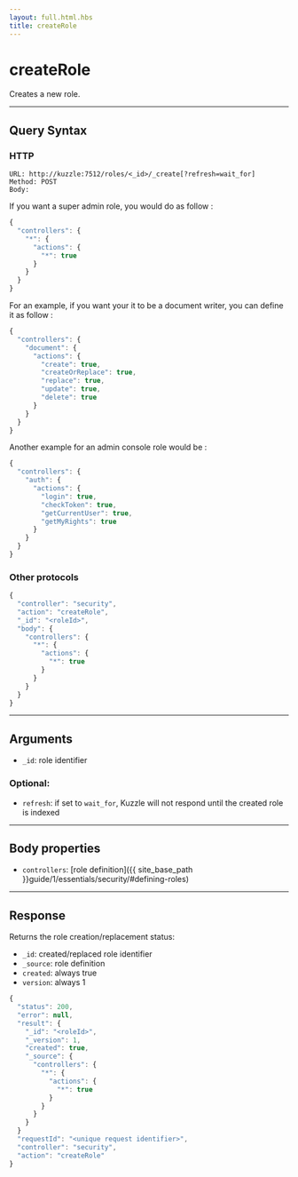```yaml
---
layout: full.html.hbs
title: createRole
---
```


# createRole

Creates a new role.

---

## Query Syntax

### HTTP

```http
URL: http://kuzzle:7512/roles/<_id>/_create[?refresh=wait_for]
Method: POST  
Body:
```

If you want a super admin role, you would do as follow :
```js
{
  "controllers": {
    "*": {
      "actions": {
        "*": true
      }
    }
  }
}
```

For an example, if you want your it to be a document writer, you can define it as follow :

```js
{
  "controllers": {
    "document": {
      "actions": {
        "create": true,
        "createOrReplace": true,
        "replace": true,
        "update": true,
        "delete": true
      }
    }
  }
}
```

Another example for an admin console role would be :

```js
{
  "controllers": {
    "auth": {
      "actions": {
        "login": true,
        "checkToken": true,
        "getCurrentUser": true,
        "getMyRights": true
      }
    }
  }
}
```

### Other protocols

```js
{
  "controller": "security",
  "action": "createRole",
  "_id": "<roleId>",
  "body": {
    "controllers": {
      "*": {
        "actions": {
          "*": true
        }
      }
    }
  }
}
```

---

## Arguments

* `_id`: role identifier

### Optional:

* `refresh`: if set to `wait_for`, Kuzzle will not respond until the created role is indexed

---

## Body properties

* `controllers`: [role definition]({{ site_base_path }}guide/1/essentials/security/#defining-roles)

---

## Response

Returns the role creation/replacement status:

* `_id`: created/replaced role identifier
* `_source`: role definition
* `created`: always true
* `version`: always 1

```javascript
{
  "status": 200,                     
  "error": null,                     
  "result": {
    "_id": "<roleId>",
    "_version": 1,
    "created": true,
    "_source": {
      "controllers": {
        "*": {
          "actions": {
            "*": true
          }
        }
      }
    }
  }
  "requestId": "<unique request identifier>",
  "controller": "security",
  "action": "createRole"
}
```
